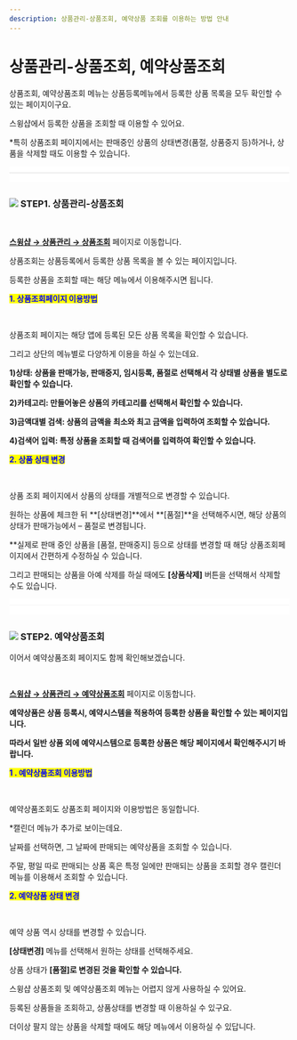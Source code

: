```yaml
---
description: 상품관리-상품조회, 예약상품 조회를 이용하는 방법 안내
---
```


# 상품관리-상품조회, 예약상품조회

상품조회, 예약상품조회 메뉴는 상품등록메뉴에서 등록한 상품 목록을 모두 확인할 수 있는 페이지이구요.

스윙샵에서 등록한 상품을 조회할 때 이용할 수 있어요.

\*특히 상품조회 페이지에서는 판매중인 상품의 상태변경(품절, 상품중지 등)하거나,  상품을 삭제할 때도 이용할 수 있습니다.&#x20;

![](<../../.gitbook/assets/구분선 (1) (1).PNG>)

### ![](https://wp.swing2app.co.kr/wp-content/uploads/2020/04/%EB%8B%A8%EB%9D%BD1-1.png) **STEP1. 상품관리-상품조회**

<div align="left">

<img src="https://wp.swing2app.co.kr/wp-content/uploads/2018/11/%EC%83%81%ED%92%88%EC%A1%B0%ED%9A%8C1-1.png" alt="">

</div>

[**스윙샵 → 상품관리 → 상품조회**](http://www.swing2app.co.kr/view/store\_product\_list) 페이지로 이동합니다.

상품조회는 상품등록에서 등록한 상품 목록을 볼 수 있는 페이지입니다.

등록한 상품을 조회할 때는 해당 메뉴에서 이용해주시면 됩니다.&#x20;



<mark style="color:blue;">**1. 상품조회페이지 이용방법**</mark>

<div align="left">

<img src="https://wp.swing2app.co.kr/wp-content/uploads/2018/11/%EC%83%81%ED%92%88%EC%A1%B0%ED%9A%8C2.png" alt="">

</div>

상품조회 페이지는 해당 앱에 등록된 모든 상품 목록을 확인할 수 있습니다.

그리고 상단의 메뉴별로 다양하게 이용을 하실 수 있는데요.

**1)상태: 상품을 판매가능, 판매중지, 임시등록, 품절로 선택해서 각 상태별 상품을 별도로 확인할 수 있습니다.**

**2)카테고리: 만들어놓은 상품의 카테고리를 선택해서 확인할 수 있습니다.**

**3)금액대별 검색: 상품의 금액을 최소와 최고 금액을 입력하여 조회할 수 있습니다.**

**4)검색어 입력: 특정 상품을 조회할 때 검색어를 입력하여 확인할 수 있습니다.**



<mark style="color:blue;">**2. 상품 상태 변경**</mark>

<div align="left">

<img src="https://wp.swing2app.co.kr/wp-content/uploads/2018/11/%EC%83%81%ED%92%88%EC%A1%B0%ED%9A%8C3.png" alt="">

</div>

상품 조회 페이지에서 상품의 상태를 개별적으로 변경할 수 있습니다.

원하는 상품에 체크한 뒤 **\[상태변경]**에서 **\[품절]**을 선택해주시면, 해당 상품의 상태가 판매가능에서 – 품절로 변경됩니다.

\*\*실제로 판매 중인 상품을 \[품절, 판매중지] 등으로 상태를 변경할 때 해당 상품조회페이지에서 간편하게 수정하실 수 있습니다.

그리고 판매되는 상품을 아예 삭제를 하실 때에도 **\[상품삭제]** 버튼을 선택해서 삭제할 수도 있습니다.&#x20;

![](<../../.gitbook/assets/구분선 (1) (1).PNG>)

### ![](https://wp.swing2app.co.kr/wp-content/uploads/2020/04/%EB%8B%A8%EB%9D%BD1-1.png) **STEP2. 예약상품조회**

이어서 예약상품조회 페이지도 함께 확인해보겠습니다.

<div align="left">

<img src="https://wp.swing2app.co.kr/wp-content/uploads/2018/11/%EC%83%81%ED%92%88%EC%A1%B0%ED%9A%8C2-1.png" alt="">

</div>

[**스윙샵 → 상품관리 → 예약상품조회**](http://www.swing2app.co.kr/view/store\_product\_booking\_list) 페이지로 이동합니다.

**예약상품은 상품 등록시, 예약시스템을 적용하여 등록한 상품을 확인할 수 있는 페이지입니다.**

**따라서 일반 상품 외에 예약시스템으로 등록한 상품은 해당 페이지에서 확인해주시기 바랍니다.**



<mark style="color:blue;">**1 . 예약상품조회 이용방법**</mark>

<div align="left">

<img src="https://wp.swing2app.co.kr/wp-content/uploads/2018/11/%EC%98%88%EC%95%BD%EC%83%81%ED%92%88%EC%A1%B0%ED%9A%8C2.png" alt="">

</div>

예약상품조회도 상품조회 페이지와 이용방법은 동일합니다.

\*캘린더 메뉴가 추가로 보이는데요.

날짜를 선택하면, 그 날짜에 판매되는 예약상품을 조회할 수 있습니다.

주말, 평일 따로 판매되는 상품 혹은 특정 일에만 판매되는 상품을 조회할 경우 캘린더 메뉴를 이용해서 조회할 수 있습니다.



<mark style="color:blue;">**2. 예약상품 상태 변경**</mark>

<div align="left">

<img src="https://wp.swing2app.co.kr/wp-content/uploads/2018/11/%EC%98%88%EC%95%BD%EC%83%81%ED%92%88%EC%A1%B0%ED%9A%8C3.png" alt="">

</div>

예약 상품 역시 상태를 변경할 수 있습니다.

**\[상태변경]** 메뉴를 선택해서 원하는 상태를 선택해주세요.

상품 상태가 **\[품절]**로 변경된 것을 확인할 수 있습니다**.**



스윙샵 상품조회 및 예약상품조회 메뉴는 어렵지 않게 사용하실 수 있어요.

등록된 상품들을 조회하고, 상품상태를 변경할 때 이용하실 수 있구요.

더이상 팔지 않는 상품을 삭제할 때에도 해당 메뉴에서 이용하실 수 있답니다.&#x20;
